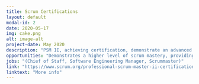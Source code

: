 ```yaml
---
title: Scrum Certifications
layout: default
modal-id: 2
date: 2020-05-17
img: cake.png
alt: image-alt
project-date: May 2020
description: "PSM II, achieving certification, demonstrate an advanced level of Scrum mastery. Price $250.00"
opportunities: "Demonstrates a higher level of scrum mastery, providing more managerial scrum positions"
jobs: "(Chief of Staff, Software Engineering Manager, Scrummaster)"
link: "https://www.scrum.org/professional-scrum-master-ii-certification"
linktext: "More info"	
---
```

